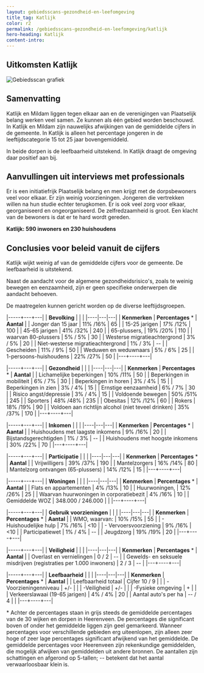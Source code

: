 ```yaml
---
layout: gebiedsscans-gezondheid-en-leefomgeving
title_tag: Katlijk
color: r2
permalink: /gebiedsscans-gezondheid-en-leefomgeving/katlijk
hero-heading: Katlijk
content-intro:
---
```

## Uitkomsten Katlijk

![Gebiedsscan grafiek](/uploads/Grafieken_Gebiedsscans_Dorpen-10.png)

## Samenvatting
Katlijk en Mildam liggen tegen elkaar aan en de verenigingen van Plaatselijk belang werken veel samen. Ze kunnen als één gebied worden beschouwd. In Katlijk en Mildam zijn nauwelijks afwijkingen van de gemiddelde cijfers in de gemeente. In Katlijk  is alleen het percentage jongeren in de leeftijdscategorie 15 tot 25 jaar bovengemiddeld.

In beide dorpen is de leefbaarheid uitstekend.  In Katlijk draagt de omgeving daar positief aan bij.

## Aanvullingen uit interviews met professionals
Er is een initiatiefrijk Plaatselijk belang en men krijgt met de dorpsbewoners veel voor elkaar. Er zijn weinig voorzieningen. Jongeren die vertrekken willen na hun studie echter terugkomen.  Er is ook veel zorg voor elkaar, georganiseerd en ongeorganiseerd. De zelfredzaamheid is groot. Een klacht van de bewoners is dat er te hard wordt gereden.

**Katlijk: 590 inwoners en 230 huishoudens**

## Conclusies voor beleid vanuit de cijfers
Katlijk wijkt weinig af van de gemiddelde cijfers voor de gemeente. De leefbaarheid is uitstekend.

Naast de aandacht voor de algemene gezondheidsrisico's, zoals te weinig bewegen en eenzaamheid, zijn er geen specifieke onderwerpen die aandacht behoeven.

De maatregelen kunnen gericht worden op de diverse leeftijdsgroepen.

|-----+---+---|
|  **Bevolking**  |  |    |
|----|---|---|
| **Kenmerken**  | **Percentages** * | **Aantal** |
| Jonger dan 15 jaar                                  | 11% /16% | 65 |
| 15-25 jarigen                                       | _17%_ /12% | 100 |
| 45-65 jarigen                                       | 41% /32% | 240 |
| 65-plussers,                                        | 19% /20% | 110 |
| waarvan 80-plussers                                 | 5% / 5% | 30 |
| Westerse migratieachtergrond                        | 3% / 5% | 20 |
| Niet-westerse migratieachtergrond                   | 1% / 3% | -- |
| Gescheiden                                          | 11% / 9% | 50 |
| Weduwen en weduwnaars                               | 5% / 6% | 25 |
| 1-persoons-huishoudens                              | 22% /27%  | 50 |
|---+----+---|

|-----+---+---|
| **Gezondheid** |     |     |
|----|---|---|
| **Kenmerken** | **Percentages** * | **Aantal** |
| Lichamelijke beperkingen                            |  10% /11%   |  50   |
| Beperkingen in mobiliteit                           |  6% / 7%   |  30   |
| Beperkingen in horen                                |  3% / 4%   |  15   |
| Beperkingen in zien                                 |  3% / 4%   |  15   |
| Ernstige eenzaamheid                                |  6% / 7%   |  30   |
| Risico angst/depressie                              |  3% / 4%   |  15   |
| Voldoende bewegen                                   |  50% /51%   |  245   |
| Sporters                                            |  48% /48%   |  235   |
| Obesitas                                            |  12% /12%   |  60   |
| Rokers                                              |  18% /19%   |  90   |
| Voldoen aan richtlijn alcohol (niet teveel drinken) |  35% /37%   |  170   |
|---+----+---|


|-----+---+---|
| **Inkomen** |     |     |
|----|---|---|
| **Kenmerken**    | **Percentages** * | **Aantal** |
| Huishoudens met laagste inkomens                    |  9% /16%      |   20      |
| Bijstandsgerechtigden                               |  1% / 3%      |   --      |
| Huishoudens met hoogste inkomens                    |  30% /22%      |   70      |
|---+----+---|

|-----+---+---|
| **Participatie** |     |     |
|----|---|---|
| **Kenmerken**  | **Percentages** * | **Aantal** |
| Vrijwilligers                                       |  39% /37%     |   190      |
| Mantelzorgers                                       |  16% /14%     |   80      |
| Mantelzorg ontvangen (65-plussers)                  |  14% /12%     |   15      |
|---+----+---|

|-----+---+---|
| **Woningen** |     |     |
|----|---|---|
| **Kenmerken** | **Percentages** * | **Aantal** |
| Flats en appartementen                              | 4% /13% |  10 |
| Huurwoningen,                                       | 12% /26% |  25 |
| Waarvan huurwoningen in corporatiebezit             | 4% /16% |  10 |
| Gemiddelde WOZ                                      | 348.000 / 246.000 |      |
|---+----+---|

|-----+---+---|
| **Gebruik voorzieningen** |     |     |
|----|---|---|
| **Kenmerken** | **Percentages** * | **Aantal** |
| WMO, waarvan:                                       | 10% /15% | 55 |
| - Huishoudelijke hulp                               | 7% /16% | <10 |
| - Vervoersvoorziening                               | 9% /16% | <10 |
| Participatiewet                                     | 1% / 4% | -- |
| Jeugdzorg                                           | 19% /19% | 20 |
|---+----+---|

|-----+---+---|
| **Veiligheid** |     |     |
|----|---|---|
| **Kenmerken** | **Percentages** * | **Aantal** |
| Overlast en vernielingen                                           | 0 / 2 | -- |
| Gewelds- en seksuele misdrijven (registraties per 1.000 inwoners)  | 2 / 3 | -- |
|---+----+---|

|-----+---+---|
| **Leefbaarheid** |     |     |
|----|---|---|
| **Kenmerken** | **Percentages** * | **Aantal** |
| Leefbaarheid totaal                                | Cijfer 10 / 9 |                     |
| -Voorzieningenniveau                               | +/- |                     |
| -Veiligheid                                        | +/- |                 |
| -Fysieke omgeving                                  | + |                     |
| Verkeerslawaai (19-65 jarigen)                     | 4% / 4% |       20              |
| Aantal auto's per ha                               | -- / 4 |                     |
|---+----+---|

\* Achter de percentages staan in grijs steeds de gemiddelde percentages van de 30 wijken en dorpen in Heerenveen. De percentages die significant boven of onder het gemiddelde liggen zijn geel gemarkeerd. Wanneer percentages voor verschillende gebieden erg uiteenlopen, zijn alleen zeer hoge of zeer lage percentages significant afwijkend van het gemiddelde. De gemiddelde percentages voor Heerenveen zijn rekenkundige gemiddelden, die mogelijk afwijken van gemiddelden uit andere bronnen. De aantallen zijn schattingen en afgerond op 5-tallen; -- betekent dat het aantal verwaarloosbaar klein is.

